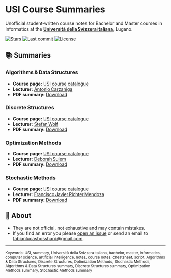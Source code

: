 # USI Course Summaries

Unofficial student‑written course notes for Bachelor and Master courses in Informatics at the **[Università della Svizzera italiana](https://www.usi.ch/en (USI))**, Lugano.

[![Stars](https://img.shields.io/github/stars/fabianbosshard/usi-informatics-course-summaries?style=social)](https://github.com/fabianbosshard/usi-informatics-course-summaries/stargazers)
[![Last commit](https://img.shields.io/github/last-commit/fabianbosshard/usi-informatics-course-summaries)](https://github.com/fabianbosshard/usi-informatics-course-summaries/commits/main)
[![License](https://img.shields.io/github/license/fabianbosshard/usi-informatics-course-summaries)](LICENSE)

## 📚 Summaries

### Algorithms & Data Structures
* **Course page:** [USI course catalogue](https://search.usi.ch/en/courses/35270741/algorithms-data-structures)  
* **Lecturer:** [Antonio Carzaniga](https://www.inf.usi.ch/carzaniga/)  
* **PDF summary:** [Download](https://github.com/fabianbosshard/usi-informatics-course-summaries/raw/main/_Algorithms_%26_Data_Structures.pdf)

### Discrete Structures
* **Course page:** [USI course catalogue](https://search.usi.ch/courses/35270737/discrete-structures)  
* **Lecturer:** [Stefan Wolf](https://search.usi.ch/people/eefbe656c9dfacf0e1a1e15bf8893bcb/wolf-stefan)  
* **PDF summary:** [Download](https://github.com/fabianbosshard/usi-informatics-course-summaries/raw/main/_Discrete_Structures.pdf)

### Optimization Methods
* **Course page:** [USI course catalogue](https://search.usi.ch/en/courses/35270756/optimization-methods)  
* **Lecturer:** [Deborah Sulem](https://search.usi.ch/en/people/7ae0ccfefe31ec77de71003997572fbd/sulem-deborah)  
* **PDF summary:** [Download](https://github.com/fabianbosshard/usi-informatics-course-summaries/raw/main/_Optimization_Methods.pdf)

### Stochastic Methods
* **Course page:** [USI course catalogue](https://search.usi.ch/en/courses/35270722/stochastic-methods)  
* **Lecturer:** [Francisco Javier Richter Mendoza](https://search.usi.ch/en/people/fd79a01270bbee6228453cacbb95a6c5/richter-mendoza-francisco-javier)  
* **PDF summary:** [Download](https://github.com/fabianbosshard/usi-informatics-course-summaries/raw/main/_Stochastic_Methods.pdf)


## 📄 About
- They are not official, not exhaustive and may contain mistakes.
- If you find an error you please [open an issue](https://github.com/fabianbosshard/usi-informatics-course-summaries/issues) or send an email to [fabianlucasbosshard@gmail.com](mailto:fabianlucasbosshard@gmail.com).

---

<sub>Keywords:
USI, summary, Università della Svizzera italiana, bachelor, master, informatics, computer science, artificial intelligence, notes, course notes, cheatsheet, script, Algorithms & Data Structures, Discrete Structures, Optimization Methods, Stochastic Methods, Algorithms & Data Structures summary, Discrete Structures summary, Optimization Methods summary, Stochastic Methods summary</sub>

